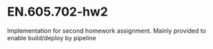 # EN.605.702-hw2
Implementation for second homework assignment. Mainly provided to enable build/deploy by pipeline

